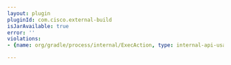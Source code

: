 ```yaml
---
layout: plugin
pluginId: com.cisco.external-build
isJarAvailable: true
error: ''
violations:
- {name: org/gradle/process/internal/ExecAction, type: internal-api-usage}

---
```

